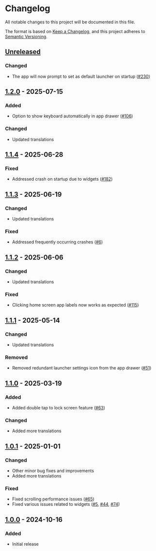 # Changelog
All notable changes to this project will be documented in this file.

The format is based on [Keep a Changelog](https://keepachangelog.com/en/1.1.0/),
and this project adheres to [Semantic Versioning](https://semver.org/spec/v2.0.0.html).

## [Unreleased]
### Changed
- The app will now prompt to set as default launcher on startup ([#230])

## [1.2.0] - 2025-07-15
### Added
- Option to show keyboard automatically in app drawer ([#106])

### Changed
- Updated translations

## [1.1.4] - 2025-06-28
### Fixed
- Addressed crash on startup due to widgets ([#182])

## [1.1.3] - 2025-06-19
### Changed
- Updated translations

### Fixed
- Addressed frequently occurring crashes ([#6])

## [1.1.2] - 2025-06-06
### Changed
- Updated translations

### Fixed
- Clicking home screen app labels now works as expected ([#115])

## [1.1.1] - 2025-05-14
### Changed
- Updated translations

### Removed
- Removed redundant launcher settings icon from the app drawer ([#51])

## [1.1.0] - 2025-03-19
### Added
- Added double tap to lock screen feature ([#63])

### Changed
- Added more translations

## [1.0.1] - 2025-01-01
### Changed
- Other minor bug fixes and improvements
- Added more translations

### Fixed
- Fixed scrolling performance issues ([#65])
- Fixed various issues related to widgets ([#5], [#44], [#74])

## [1.0.0] - 2024-10-16
### Added
- Initial release

[#5]: https://github.com/FossifyOrg/Launcher/issues/5
[#6]: https://github.com/FossifyOrg/Launcher/issues/6
[#44]: https://github.com/FossifyOrg/Launcher/issues/44
[#51]: https://github.com/FossifyOrg/Launcher/issues/51
[#63]: https://github.com/FossifyOrg/Launcher/issues/63
[#65]: https://github.com/FossifyOrg/Launcher/issues/65
[#74]: https://github.com/FossifyOrg/Launcher/issues/74
[#106]: https://github.com/FossifyOrg/Launcher/issues/106
[#115]: https://github.com/FossifyOrg/Launcher/issues/115
[#182]: https://github.com/FossifyOrg/Launcher/issues/182
[#230]: https://github.com/FossifyOrg/Launcher/issues/230

[Unreleased]: https://github.com/FossifyOrg/Launcher/compare/1.2.0...HEAD
[1.2.0]: https://github.com/FossifyOrg/Launcher/compare/1.1.4...1.2.0
[1.1.4]: https://github.com/FossifyOrg/Launcher/compare/1.1.3...1.1.4
[1.1.3]: https://github.com/FossifyOrg/Launcher/compare/1.1.2...1.1.3
[1.1.2]: https://github.com/FossifyOrg/Launcher/compare/1.1.1...1.1.2
[1.1.1]: https://github.com/FossifyOrg/Launcher/compare/1.1.0...1.1.1
[1.1.0]: https://github.com/FossifyOrg/Launcher/compare/1.0.1...1.1.0
[1.0.1]: https://github.com/FossifyOrg/Launcher/compare/1.0.0...1.0.1
[1.0.0]: https://github.com/FossifyOrg/Launcher/releases/tag/1.0.0

